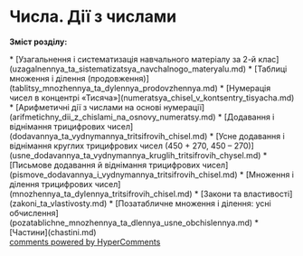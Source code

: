 <div id="hypercomments_widget" class="js-hypercomments-widget invisible"></div>

# Числа. Дії з числами
<p><b>Зміст розділу:</b></p>
   * [Узагальнення і систематизація навчального матеріалу за  2-й клас](uzagalnennya_ta_sistematizatsya_navchalnogo_materyalu.md)
   * [Таблиці множення і ділення (продовження)](tablitsy_mnozhennya_ta_dylennya_prodovzhennya.md)
   * [Нумерація чисел в концентрі «Тисяча»](numeratsya_chisel_v_kontsentry_tisyacha.md)
   * [Арифметичні дії з числами на основі нумерації](arifmetichny_dii_z_chislami_na_osnovy_numeratsy.md)
   * [Додавання і віднімання трицифрових чисел](dodavannya_ta_vydnymannya_tritsifrovih_chisel.md)
       * [Усне додавання і віднімання круглих трицифрових чисел (450 + 270, 450 – 270)](usne_dodavannya_ta_vydnymannya_kruglih_tritsifrovih_chysel.md)
       * [Письмове додавання й віднімання трицифрових чисел](pismove_dodavannya_i_vydnymannya_tritsifrovih_chisel.md)
   * [Множення і ділення трицифрових чисел](mnozhennya_ta_dylennya_tritsifrovih_chisel.md)
       * [Закони та властивості](zakoni_ta_vlastivosty.md)
       * [Позатабличне множення і ділення: усні обчислення](pozatablichne_mnozhennya_ta_dlennya_usne_obchislennya.md)
   * [Частини](chastini.md)

<div class="js-hypercomments-container">
    <a href="http://hypercomments.com" class="hc-link" title="comments widget">comments powered by HyperComments</a>
</div>